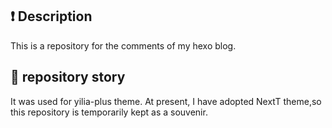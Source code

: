## :exclamation: Description
This is a repository for the comments of my hexo blog.

## 👊 repository story
It was used for yilia-plus theme. At present, I have adopted NextT theme,so this repository is temporarily kept as a souvenir.
